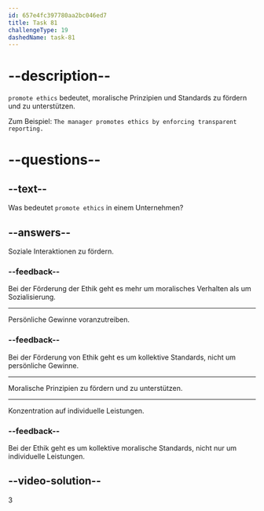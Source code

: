```yaml
---
id: 657e4fc397780aa2bc046ed7
title: Task 81
challengeType: 19
dashedName: task-81
---
```


# --description--

`promote ethics` bedeutet, moralische Prinzipien und Standards zu fördern und zu unterstützen.

Zum Beispiel: `The manager promotes ethics by enforcing transparent reporting.`

# --questions--

## --text--

Was bedeutet `promote ethics` in einem Unternehmen?

## --answers--

Soziale Interaktionen zu fördern.

### --feedback--

Bei der Förderung der Ethik geht es mehr um moralisches Verhalten als um Sozialisierung.

---

Persönliche Gewinne voranzutreiben.

### --feedback--

Bei der Förderung von Ethik geht es um kollektive Standards, nicht um persönliche Gewinne.

---

Moralische Prinzipien zu fördern und zu unterstützen.

---

Konzentration auf individuelle Leistungen.

### --feedback--

Bei der Ethik geht es um kollektive moralische Standards, nicht nur um individuelle Leistungen.

## --video-solution--

3
